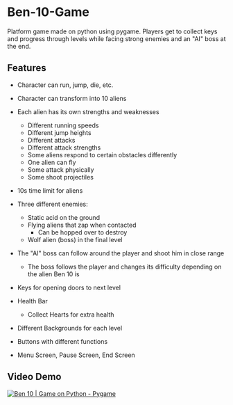 # Ben-10-Game
Platform game made on python using pygame. Players get to collect keys and progress through levels while facing strong enemies and an "AI" boss at the end.

## Features
- Character can run, jump, die, etc.
- Character can transform into 10 aliens
- Each alien has its own strengths and weaknesses
  - Different running speeds
  - Different jump heights
  - Different attacks
  - Different attack strengths
  - Some aliens respond to certain obstacles differently
  - One alien can fly 
  - Some attack physically 
  - Some shoot projectiles
- 10s time limit for aliens

- Three different enemies:
  - Static acid on the ground
  - Flying aliens that zap when contacted
    - Can be hopped over to destroy
  - Wolf alien (boss) in the final level
- The "AI" boss can follow around the player and shoot him in close range
  - The boss follows the player and changes its difficulty depending on the alien Ben 10 is
  
- Keys for opening doors to next level
- Health Bar
  - Collect Hearts for extra health
- Different Backgrounds for each level
- Buttons with different functions
- Menu Screen, Pause Screen, End Screen

## Video Demo
[![Ben 10 | Game on Python - Pygame](https://img.youtube.com/vi/sHqDZcyxagI/0.jpg)](https://www.youtube.com/watch?v=sHqDZcyxagI)
